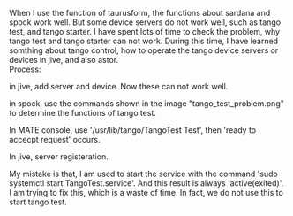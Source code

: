 When I use the function of taurusform, the functions about sardana and spock work well. But some device servers do not work well, such as tango test, and tango starter. 
I have spent lots of time to check the problem, why tango test and tango starter can not work. During this time, I have learned somthing about tango control,  how to operate the tango device servers or devices in jive, and also astor.  
Process:

in jive, add server and device. Now these can not work well. 

in spock, use the commands shown in the image "tango_test_problem.png" to determine the functions of tango test. 

In MATE console, use '/usr/lib/tango/TangoTest Test', then 'ready to accecpt request' occurs.  

In jive, server registeration. 

My mistake is that, I am used to start the service with the command 'sudo systemctl start TangoTest.service'. And this result is always 'active(exited)'. I am trying to fix this, which is a waste of time. In fact, we do not use this to start tango test. 
